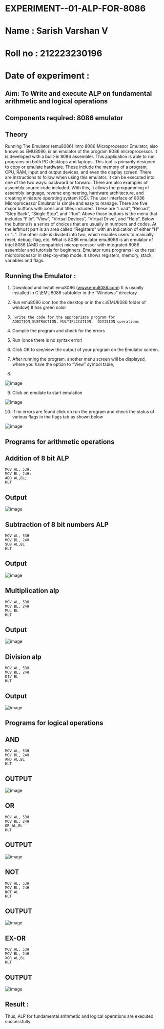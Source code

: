 # EXPERIMENT--01-ALP-FOR-8086
# Name : Sarish Varshan V
# Roll no : 212223230196
# Date of experiment :





## Aim: To Write and execute ALP on fundamental arithmetic and logical operations
## Components required: 8086  emulator 
## Theory 
Running The Emulator (emu8086) Intro 8086 Microprocessor Emulator, also known as EMU8086, is an emulator of the program 8086 microprocessor. It is developed with a built-in 8086 assembler. This application is able to run programs on both PC desktops and laptops. This tool is primarily designed to copy or emulate hardware. These include the memory of a program, CPU, RAM, input and output devices, and even the display screen. There are instructions to follow when using this emulator. It can be executed into one of the two ways: backward or forward. There are also examples of assembly source code included. With this, it allows the programming of assembly language, reverse engineering, hardware architecture, and creating miniature operating system (OS). The user interface of 8086 Microprocessor Emulator is simple and easy to manage. There are five major buttons with icons and titles included. These are “Load”, “Reload”, “Step Back”, “Single Step”, and “Run”. Above those buttons is the menu that includes “File”, “View”, “Virtual Devices”, “Virtual Drive”, and “Help”. Below the buttons is a series of choices that are usually in numbers and codes. At the leftmost part is an area called “Registers” with an indication of either “H” or “L”. The other side is divided into two, which enables users to manually reset, debug, flag, etc. What is 8086 emulator emu8086 is an emulator of Intel 8086 (AMD compatible) microprocessor with integrated 8086 assembler and tutorials for beginners. Emulator runs programs like the real microprocessor in step-by-step mode. it shows registers, memory, stack, variables and flags.


 ## Running the Emulator :
1.	Download and install emu8086 (www.emu8086.com) It is usually installed in C:\EMU8086 subfolder in the “Windows” directory
2.	  Run  emu8086 icon (on the desktop or in the c:\EMU8086 folder of window) It has green color 
 
 
3.		write the code for the appropriate program for ADDITION,SUBTRACTION, MULTIPLICATION,  DIVISION operations 

4.	 Compile the program and check for the errors 
5.	Run (once there is no syntax error) 

6.	Click OK to see/view the output of your program on the Emulator screen. 


7.	After running the program, another menu screen will be displayed, where you have the option to “View” symbol table,
8.	 


![image](https://user-images.githubusercontent.com/36288975/189273263-d65baae9-4b8f-4723-afb3-c0ffa4052b04.png)











9.	Click on emulate to start emulation 








![image](https://user-images.githubusercontent.com/36288975/189273273-9bb36ec1-e2e8-4892-8d35-37707332bfdc.png)








10.	If no errors are found click on run the program and check the status of various flags in the flags tab as shown below 






![image](https://user-images.githubusercontent.com/36288975/189273277-113a2a33-4a40-4ff8-95a5-ecd3a1f504fe.png)







## Programs for arithmetic  operations

## Addition  of 8 bit ALP 
```
MOV AL, 53H;
MOV BL, 24H;
ADD AL,BL;
HLT
```


## Output  
![image](https://github.com/user-attachments/assets/ae935f34-8c61-4ad6-8e22-a23b85918e8a)

 
## Subtraction   of 8 bit numbers  ALP 
```
MOV AL, 53H
MOV BL, 24H
SUB AL,BL
HLT
```
 
## Output 
![image](https://github.com/user-attachments/assets/a348048d-e218-4915-8902-11cc008838c3)

## Multiplication alp 
```
MOV AL, 53H
MOV BL, 24H
MUL BL
HLT
```
 ## Output 
 ![image](https://github.com/user-attachments/assets/72437f25-5d5d-4248-ae59-8c57622e82f7)



## Division alp 
```
MOV AL, 53H
MOV BL, 24H
DIV BL
HLT
```

## Output  
![image](https://github.com/user-attachments/assets/0336f301-c718-45dd-bcc8-be9da425b017)

## Programs for logical operations
## AND
```
MOV AL, 53H
MOV BL, 24H
AND AL,BL
HLT
```
## OUTPUT
![image](https://github.com/user-attachments/assets/3c0c6e98-b505-45b8-8f10-6fe328d88b6f)
## OR
```
MOV AL, 53H
MOV BL, 24H
OR AL,BL
HLT
```
## OUTPUT
![image](https://github.com/user-attachments/assets/d325932b-7016-4781-ba5d-54c7d63e884d)

## NOT
```
MOV AL, 53H
MOV BL, 24H
NOT AL
HLT
```
## OUTPUT
![image](https://github.com/user-attachments/assets/2b6599b8-9899-452f-9ef6-28ce9369eef6)
## EX-OR
```
MOV AL, 53H
MOV BL, 24H
XOR AL,BL
HLT
```
## OUTPUT
![image](https://github.com/user-attachments/assets/1fca5021-eb6f-4f1f-991e-31cf5c40d805)







## Result :
Thus, ALP for fundamental arithmetic and logical operations are executed successfully.
 








